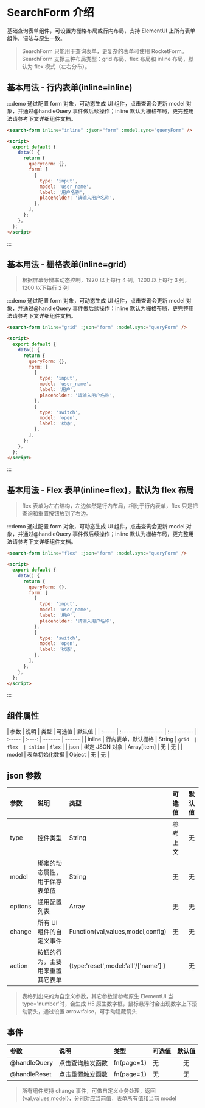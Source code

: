 # SearchForm 介绍

基础查询表单组件，可设置为栅格布局或行内布局，支持 ElementUI 上所有表单组件，语法与原生一致。

> SearchForm 只能用于查询表单，更复杂的表单可使用 RocketForm。SearchForm 支撑三种布局类型：grid 布局、flex 布局和 inline 布局，默认为 flex 模式（左右分布）。

## 基本用法 - 行内表单(inline=inline)

:::demo 通过配置 form 对象，可动态生成 UI 组件，点击查询会更新 model 对象，并通过@handleQuery 事件做后续操作；inline 默认为栅格布局，更完整用法请参考下文详细组件文档。

```html
<search-form inline="inline" :json="form" :model.sync="queryForm" />

<script>
  export default {
    data() {
      return {
        queryForm: {},
        form: [
          {
            type: 'input',
            model: 'user_name',
            label: '用户名称',
            placeholder: '请输入用户名称',
          },
        ],
      };
    },
  };
</script>
```

:::

## 基本用法 - 栅格表单(inline=grid)

> 根据屏幕分辨率动态控制，1920 以上每行 4 列，1200 以上每行 3 列，1200 以下每行 2 列

:::demo 通过配置 form 对象，可动态生成 UI 组件，点击查询会更新 model 对象，并通过@handleQuery 事件做后续操作；inline 默认为栅格布局，更完整用法请参考下文详细组件文档。

```html
<search-form inline="grid" :json="form" :model.sync="queryForm" />

<script>
  export default {
    data() {
      return {
        queryForm: {},
        form: [
          {
            type: 'input',
            model: 'user_name',
            label: '用户',
            placeholder: '请输入用户名称',
          },
          {
            type: 'switch',
            model: 'open',
            label: '状态',
          },
        ],
      };
    },
  };
</script>
```

:::

## 基本用法 - Flex 表单(inline=flex)，默认为 flex 布局

> flex 表单为左右结构，左边依然是行内布局，相比于行内表单，flex 只是把查询和重置按钮放到了右边。

:::demo 通过配置 form 对象，可动态生成 UI 组件，点击查询会更新 model 对象，并通过@handleQuery 事件做后续操作；inline 默认为栅格布局，更完整用法请参考下文详细组件文档。

```html
<search-form inline="flex" :json="form" :model.sync="queryForm" />

<script>
  export default {
    data() {
      return {
        queryForm: {},
        form: [
          {
            type: 'input',
            model: 'user_name',
            label: '用户',
            placeholder: '请输入用户名称',
          },
          {
            type: 'switch',
            model: 'open',
            label: '状态',
          },
        ],
      };
    },
  };
</script>
```

:::

## 组件属性

| 参数   | 说明               | 类型        | 可选值 | 默认值 |
| :----- | :----------------- | :---------- | :----- | :----: | ------- | ------ |
| inline | 行内表单，默认栅格 | String      | `grid  |  flex  | inline` | `flex` |
| json   | 绑定 JSON 对象     | Array[item] | 无     |   无   |
| model  | 表单初始化数据     | Object      | 无     |   无   |

## json 参数

| 参数    | 说明                             | 类型                                 | 可选值   | 默认值 |
| :------ | :------------------------------- | :----------------------------------- | :------- | :----: |
| type    | 控件类型                         | String                               | 参考上文 |   无   |
| model   | 绑定的动态属性，用于保存表单值   | String                               | 无       |   无   |
| options | 通用配置列表                     | Array                                | 无       |   无   |
| change  | 所有 UI 组件的自定义事件         | Function(val,values,model,config)    | 无       |   无   |
| action  | 按钮的行为，主要用来重置其它表单 | {type:'reset',model:'all'/['name'] } |          |   无   |

> 表格列出来的为自定义参数，其它参数请参考原生 ElementUI
> 当 type='number'时，会生成 H5 原生数字框，鼠标悬浮时会出现数字上下滚动箭头，通过设置 arrow:false，可手动隐藏箭头

## 事件

| 参数         | 说明             | 类型       | 可选值 | 默认值 |
| :----------- | :--------------- | :--------- | :----- | :----: |
| @handleQuery | 点击查询触发函数 | fn(page=1) | 无     |   无   |
| @handleReset | 点击重置触发函数 | fn(page=1) | 无     |   无   |

> 所有组件支持 change 事件，可做自定义业务处理，返回{val,values,model}，分别对应当前值，表单所有值和当前 model

